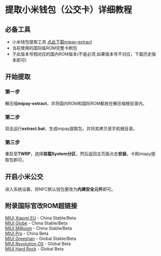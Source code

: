 # 提取小米钱包（公交卡）详细教程
## 必备工具
- 小米钱包提取工具  [点此下载mipay-extract](https://github.com/linusyang92/mipay-extract)
- 当前使用的国际版ROM完整卡刷包
- 于此版本号相对应的国内ROM版本(不是必须,如果版本号不对应，下载历史版本即可)

## 开始提取
### 第一步
解压缩**mipay-extract**，并将国内ROM和国际ROM都放在解压缩根目录内。
### 第二步
双击运行**extract.bat**，生成mipay提取包，并将其拷贝至手机根目录。
### 第三步
重启至**TWRP**，选择**挂载System分区**，然后返回主页面点击**安装**，卡刷miapy提取包即可。
## 开启小米公交
进入系统设置，将NFC默认钱包更改为**内建安全元件**即可。

## 附录国际官改ROM超链接
[MIUI Xiaomi EU](https://xiaomi.eu/community/forums/miui-rom-releases.103/) - China Stable/Beta  
[MIUI Globe](https://mi-globe.com/rom-builder) - China Stable/Beta  
[MIUI MiRoom](https://sourceforge.net/projects/miroom/files) - China Stable/Beta  
[MIUI Pro](https://cloud.mail.ru/public/5UvP/2wQkHYRxe) - China Beta  
[MIUI Greeshan](https://forum.xda-developers.com/mi-max-2/development/rom-global-stable-developer-roms-t3770430) - Global Stable/Beta  
[MIUI Revolution OS](https://os.revtechs.me/descargas-miui) - Global Beta  
[MIUI Hard Rock](https://forum.xda-developers.com/mi-max-2/development/hardrock-miui-10-custom-rom-7-1-1-t3848491) - Global Beta
